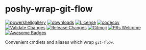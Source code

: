 # poshy-wrap-git-flow

[![powershellgallery](https://img.shields.io/powershellgallery/v/poshy-wrap-git-flow.svg)](https://www.powershellgallery.com/packages/poshy-wrap-git-flow)
[![downloads](https://img.shields.io/powershellgallery/dt/poshy-wrap-git-flow.svg)](https://www.powershellgallery.com/packages/poshy-wrap-git-flow)
[![License](https://img.shields.io/github/license/pwshrc/poshy-wrap-git-flow)](./LICENSE.txt)
[![codecov](https://codecov.io/gh/pwshrc/poshy-wrap-git-flow/branch/main/graph/badge.svg)](https://codecov.io/gh/pwshrc/poshy-wrap-git-flow)
[![Validate Changes](https://github.com/pwshrc/poshy-wrap-git-flow/actions/workflows/validate.yml/badge.svg)](https://github.com/pwshrc/poshy-wrap-git-flow/actions/workflows/validate.yml)
[![Release Changes](https://github.com/pwshrc/poshy-wrap-git-flow/actions/workflows/release.yml/badge.svg)](https://github.com/pwshrc/poshy-wrap-git-flow/actions/workflows/release.yml)
[![Gitmoji](https://img.shields.io/badge/gitmoji-%20😜%20😍-FFDD67.svg?style=flat-square)](https://gitmoji.carloscuesta.me/)
[![PRs Welcome](https://img.shields.io/badge/PRs-welcome-brightgreen.svg?style=flat-square)](http://makeapullrequest.com)
[![Awesome Badges](https://img.shields.io/badge/badges-awesome-green.svg)](https://github.com/Naereen/badges)

Convenient cmdlets and aliases which wrap `git-flow`.

